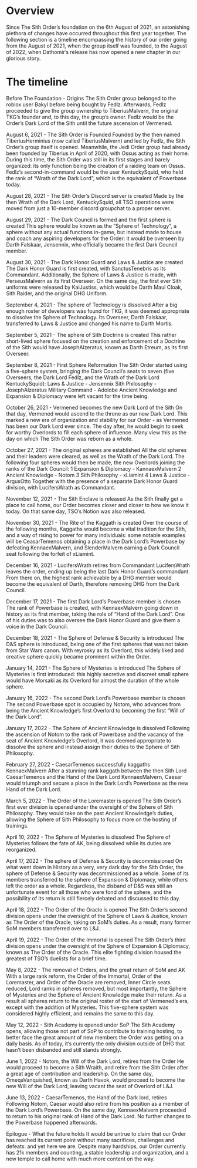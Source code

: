 # Overview

Since The Sith Order’s foundation on the 6th August of 2021, an astonishing plethora of changes have occurred throughout this first year together.
The following section is a timeline encompassing the history of our order going from the August of 2021, when the group itself was founded, to the August of 2022, when Dathomir’s release has now opened a new chapter in our glorious story.

# The timeline

Before The Foundation - Origins
The Sith Order group belonged to the roblox user Bakyl before being bought by Fedlz.
Afterwards, Fedlz proceeded to give the group ownership to TiberiusMalvern, the original TKG’s founder and, to this day, the group’s owner.
Fedlz would be the Order’s Dark Lord of the Sith until the future ascension of Vermened.

August 6, 2021 - The Sith Order is Founded
Founded by the then named TiberiusHerminius (now called TiberiusMalvern) and led by Fedlz, the Sith Order’s group itself is opened.
Meanwhile, the Jedi Order group had already been founded by Tiberius in April of 2020, with Ossus acting as their home.
During this time, the Sith Order was still in its first stages and barely organized: its only function being the creation of a raiding team on Ossus.
Fedlz’s second-in-command would be the user KentuckySquid, who held the rank of “Wrath of the Dark Lord”, which is the equivalent of Powerbase today.

August 28, 2021 - The Sith Order’s Discord server is created
Made by the then Wrath of the Dark Lord, KentuckySquid, all TSO operations were moved from just a 10-member discord groupchat to a proper server.

August 29, 2021 - The Dark Council is formed and the first sphere is created
This sphere would be known as the “Sphere of Technology”, a sphere without any actual functions in-game, but instead made to house and coach any aspiring developers for the Order: it would be overseen by Darth Falskaar, Jensennix, who officially became the first Dark Council member.

August 30, 2021 - The Dark Honor Guard and Laws & Justice are created
The Dark Honor Guard is first created, with SanctusTenebris as its Commandant.
Additionally, the Sphere of Laws & Justice is made, with PerseusMalvern as its first Overseer.
On the same day, the first ever Sith uniforms were released by KaiJustiss, which would be Darth Maul Cloak, Sith Raider, and the original DHG Uniform.

September 4, 2021 - The sphere of Technology is dissolved
After a big enough roster of developers was found for TKG, it was deemed appropriate to dissolve the Sphere of Technology.
Its Overseer, Darth Falskaar, transferred to Laws & Justice and changed his name to Darth Mortis.

September 5, 2021 - The sphere of Sith Doctrine is created
This rather short-lived sphere focused on the creation and enforcement of a Doctrine of the Sith would have JosephAlzeratus, known as Darth Etreum, as its first Overseer.

September 8, 2021 - First Sphere Reformation
The Sith Order started using a five-sphere system, bringing the Dark Council’s seats to seven (five Overseers, the Dark Lord Fedlz, and the Wrath of the Dark Lord KentuckySquid):
Laws & Justice - Jensennix
Sith Philosophy - JosephAlzeratus
Military Command - Adolobe
Ancient Knowledge and Expansion & Diplomacy were left vacant for the time being.

October 26, 2021 - Vermened becomes the new Dark Lord of the Sith
On that day, Vermened would ascend to the throne as our new Dark Lord.
This marked a new era of organization and stability for our Order - as Vermened has been our Dark Lord ever since.
The day after, he would begin to seek for worthy Overlords to fill each sphere of influence.
Many view this as the day on which The Sith Order was reborn as a whole.

October 27, 2021 - The original spheres are established
All the old spheres and their leaders were cleared, as well as the Wrath of the Dark Lord.
The following four spheres would then be made, the new Overlords joining the ranks of the Dark Council:
1 Expansion & Diplomacy - KannaexMalvern
2 Ancient Knowledge - Notom
3 Sith Philosophy - xLiamint
4 Laws & Justice - ArgusOtto
Together with the presence of a separate Dark Honor Guard division, with LucifersWrath as Commandant.

November 12, 2021 - The Sith Enclave is released
As the Sith finally get a place to call home, our Order becomes closer and closer to how we know it today.
On that same day, TSO’s Notion was also released.

November 30, 2021 - The Rite of the Kaggath is created
Over the course of the following months, Kaggaths would become a vital tradition for the Sith, and a way of rising to power for many individuals: some notable examples will be CeasarTemenos obtaining a place in the Dark Lord’s Powerbase by defeating KennaexMalvern, and SlenderMalvern earning a Dark Council seat following the forfeit of xLiamint.

December 16, 2021 - LucifersWrath retires from Commandant
LucifersWrath leaves the order, ending up being the last Dark Honor Guard’s commandant.
From there on, the highest rank achievable by a DHG member would become the equivalent of Darth, therefore removing DHG from the Dark Council.

December 17, 2021 - The first Dark Lord’s Powerbase member is chosen
The rank of Powerbase is created, with KennaexMalvern going down in history as its first member, taking the role of “Hand of the Dark Lord”.
One of his duties was to also oversee the Dark Honor Guard and give them a voice in the Dark Council.

December 18, 2021 - The Sphere of Defense & Security is introduced
The D&S sphere is introduced, being one of the first spheres that was not taken from Star Wars canon.
With reyrosky as its Overlord, this widely liked and creative sphere quickly became prominent within the Order.

January 14, 2021 - The Sphere of Mysteries is introduced
The Sphere of Mysteries is first introduced: this highly secretive and discreet small sphere would have Morsaki as its Overlord for almost the duration of the whole sphere.

January 16, 2022 - The second Dark Lord’s Powerbase member is chosen
The second Powerbase spot is occupied by Notom, who advances from being the Ancient Knowledge’s first Overlord to becoming the first “Will of the Dark Lord”.

January 17, 2022 - The Sphere of Ancient Knowledge is dissolved
Following the ascension of Notom to the rank of Powerbase and the vacancy of the seat of Ancient Knowledge’s Overlord, it was deemed appropriate to dissolve the sphere and instead assign their duties to the Sphere of Sith Philosophy.

February 27, 2022 - CaesarTemenos successfully kaggaths KennaexMalvern
After a stunning rank kaggath between the then Sith Lord CaesarTemenos and the Hand of the Dark Lord KennaexMalvern, Caesar would triumph and secure a place in the Dark Lord’s Powerbase as the new Hand of the Dark Lord.

March 5, 2022 - The Order of the Loremaster is opened
The Sith Order’s first ever division is opened under the oversight of the Sphere of Sith Philosophy.
They would take on the past Ancient Knowledge’s duties, allowing the Sphere of Sith Philosophy to focus more on the hosting of trainings.

April 10, 2022 - The Sphere of Mysteries is dissolved
The Sphere of Mysteries follows the fate of AK, being dissolved while its duties are reorganized.

April 17, 2022 - The sphere of Defense & Security is decommissioned
On what went down in History as a very, very dark day for the Sith Order, the sphere of Defense & Security was decommissioned as a whole.
Some of its members transferred to the sphere of Expansion & Diplomacy, while others left the order as a whole.
Regardless, the disband of D&S was still an unfortunate event for all those who were fond of the sphere, and the possibility of its return is still fiercely debated and discussed to this day.

April 18, 2022 - The Order of the Oracle is opened
The Sith Order’s second division opens under the oversight of the Sphere of Laws & Justice, known as The Order of the Oracle, taking on SoM’s duties.
As a result, many former SoM members transferred over to L&J.

April 19, 2022 - The Order of the Immortal is opened
The Sith Order’s third division opens under the oversight of the Sphere of Expansion & Diplomacy, known as The Order of the Oracle.
This elite fighting division housed the greatest of TSO’s duelists for a brief time.

May 8, 2022 - The removal of Orders, and the great return of SoM and AK
With a large rank reform, the Order of the Immortal, Order of the Loremaster, and Order of the Oracle are removed, Inner Circle seats reduced, Lord ranks in spheres removed, but most importantly, the Sphere of Mysteries and the Sphere of Ancient Knowledge make their return.
As a result all spheres return to the original roster of the start of Vermened’s era, except with the addition of Mysteries.
This five-sphere system was considered highly efficient, and remains the same to this day.

May 12, 2022 - Sith Academy is opened under SoP
The Sith Academy opens, allowing those not part of SoP to contribute to training hosting, to better face the great amount of new members the Order was getting on a daily basis.
As of today, it’s currently the only division outside of DHG that hasn’t been disbanded and still stands strongly.

June 1, 2022 - Notom, the Will of the Dark Lord, retires from the Order
He would proceed to become a Sith Wraith, and retire from the Sith Order after a great age of contribution and leadership.
On the same day, OmeqaVanquished, known as Darth Havok, would proceed to become the new Will of the Dark Lord, leaving vacant the seat of Overlord of L&J.

June 13, 2022 - CaesarTemenos, the Hand of the Dark lord, retires
Following Notom, Caesar would also retire from his position as a member of the Dark Lord’s Powerbase.
On the same day, KennaexMalvern proceeded to return to his original rank of Hand of the Dark Lord.
No further changes to the Powerbase happened afterwards.

Epilogue - What the future holds
It would be untrue to claim that our Order has reached its current point without many sacrifices, challenges and defeats: and yet here we are.
Despite many hardships, our Order currently has 21k members and counting, a stable leadership and organization, and a new temple to call home with much more content on the way.
